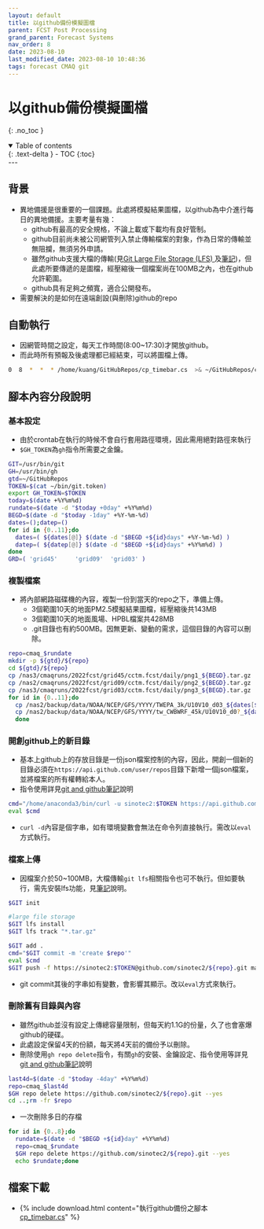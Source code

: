 ```yaml
---
layout: default
title: 以github備份模擬圖檔
parent: FCST Post Processing
grand_parent: Forecast Systems
nav_order: 8
date: 2023-08-10
last_modified_date: 2023-08-10 10:48:36
tags: forecast CMAQ git
---
```


# 以github備份模擬圖檔

{: .no_toc }

<details open markdown="block">
  <summary>
    Table of contents
  </summary>
  {: .text-delta }
- TOC
{:toc}
</details>
---

## 背景

- 異地備援是很重要的一個課題。此處將模擬結果圖檔，以github為中介進行每日的異地備援。主要考量有幾：
  - github有最高的安全規格，不論上載或下載均有良好管制。
  - github目前尚未被公司網管列入禁止傳輸檔案的對象，作為日常的傳輸並無阻攔，無須另外申請。
  - 雖然github支援大檔的傳輸(見[Git Large File Storage (LFS) ](https://git-lfs.com/)及[筆記](https://sinotec2.github.io/Focus-on-Air-Quality/utilities/OperationSystem/git/#大檔_LFS_之上傳))，但此處所要傳遞的是圖檔，經壓縮後一個檔案尚在100MB之內，也在github允許範圍。
  - github具有足夠之頻寬，適合公開發布。
- 需要解決的是如何在遠端創設(與刪除)github的repo

## 自動執行

- 因網管時間之設定，每天工作時間(8:00~17:30)才開放github。
- 而此時所有預報及後處理都已經結束，可以將圖檔上傳。

```bash
0  8  *  *  * /home/kuang/GitHubRepos/cp_timebar.cs  >& ~/GitHubRepos/cp_timebar.out 2>&1
```

## 腳本內容分段說明

### 基本設定

- 由於crontab在執行的時候不會自行套用路徑環境，因此需用絕對路徑來執行
- `$GH_TOKEN`為`gh`指令所需要之金鑰。

```bash
GIT=/usr/bin/git
GH=/usr/bin/gh
gtd=~/GitHubRepos
TOKEN=$(cat ~/bin/git.token)
export GH_TOKEN=$TOKEN
today=$(date +%Y%m%d)
rundate=$(date -d "$today +0day" +%Y%m%d)
BEGD=$(date -d "$today -1day" +%Y-%m-%d)
dates=();datep=()
for id in {0..11};do
  dates=( ${dates[@]} $(date -d "$BEGD +${id}days" +%Y-%m-%d) )
  datep=( ${datep[@]} $(date -d "$BEGD +${id}days" +%Y%m%d) )
done
GRD=( 'grid45'     'grid09'  'grid03' )
```

### 複製檔案

- 將內部網路磁碟機的內容，複製一份到當天的repo之下，準備上傳。
  - 3個範圍10天的地面PM2.5模擬結果圖檔，經壓縮後共143MB
  - 3個範圍10天的地面風場、HPBL檔案共428MB
  - .git目錄也有約500MB。因無更新、變動的需求，這個目錄的內容可以刪除。

```bash
repo=cmaq_$rundate
mkdir -p ${gtd}/${repo}
cd ${gtd}/${repo}
cp /nas3/cmaqruns/2022fcst/grid45/cctm.fcst/daily/png1_${BEGD}.tar.gz .
cp /nas2/cmaqruns/2022fcst/grid09/cctm.fcst/daily/png2_${BEGD}.tar.gz .
cp /nas3/cmaqruns/2022fcst/grid03/cctm.fcst/daily/png3_${BEGD}.tar.gz .
for id in {0..11};do
  cp /nas2/backup/data/NOAA/NCEP/GFS/YYYY/TWEPA_3k/U10V10_d03_${dates[$id]}_00:00:00 .
  cp /nas2/backup/data/NOAA/NCEP/GFS/YYYY/tw_CWBWRF_45k/U10V10_d0?_${dates[$id]}_00:00:00 .
  done
```

### 開創github上的新目錄

- 基本上github上的存放目錄是一份json檔案控制的內容，因此，開創一個新的目錄必須在`https://api.github.com/user/repos`目錄下新增一個json檔案，並將檔案的所有權轉給本人。
- 指令使用詳見[git and github筆記](https://sinotec2.github.io/Focus-on-Air-Quality/utilities/OperationSystem/git/#命令列新創移除遠端repo)說明

```bash
cmd="/home/anaconda3/bin/curl -u sinotec2:$TOKEN https://api.github.com/user/repos -d '{\"name\":\"${repo}\"}'"
eval $cmd
```

- `curl -d`內容是個字串，如有環境變數會無法在命令列直接執行。需改以`eval`方式執行。

### 檔案上傳

- 因檔案介於50~100MB，大檔傳輸`git lfs`相關指令也可不執行。但如要執行，需先安裝lfs功能，見[筆記](https://sinotec2.github.io/Focus-on-Air-Quality/utilities/OperationSystem/git/#大檔_LFS_之上傳)說明。

```bash
$GIT init

#large file storage
$GIT lfs install
$GIT lfs track "*.tar.gz"

$GIT add .
cmd="$GIT commit -m 'create $repo'"
eval $cmd
$GIT push -f https://sinotec2:$TOKEN@github.com/sinotec2/${repo}.git master
```

- git commit其後的字串如有變數，會影響其顯示。改以`eval`方式來執行。

### 刪除舊有目錄與內容

- 雖然github並沒有設定上傳總容量限制，但每天約1.1G的份量，久了也會塞爆github的硬碟。
- 此處設定保留4天的份額，每天將4天前的備份予以刪除。
- 刪除使用`gh repo delete`指令，有關`gh`的安裝、金鑰設定、指令使用等詳見[git and github筆記](https://sinotec2.github.io/Focus-on-Air-Quality/utilities/OperationSystem/git/#命令列新創移除遠端repo)說明

```bash
last4d=$(date -d "$today -4day" +%Y%m%d)
repo=cmaq_$last4d
$GH repo delete https://github.com/sinotec2/${repo}.git --yes
cd ..;rm -fr $repo
```

- 一次刪除多日的存檔

```bash
for id in {0..8};do 
  rundate=$(date -d "$BEGD +${id}day" +%Y%m%d)
  repo=cmaq_$rundate
  $GH repo delete https://github.com/sinotec2/${repo}.git --yes
  echo $rundate;done
```

## 檔案下載

- {% include download.html content="執行github備份之腳本[cp_timebar.cs](https://github.com/sinotec2/Focus-on-Air-Quality/blob/main/ForecastSystem/PostProcess/cp_timebar.cs)" %}
